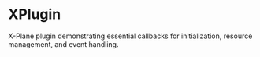 # XPlugin
X-Plane plugin demonstrating essential callbacks for initialization, resource management, and event handling.
